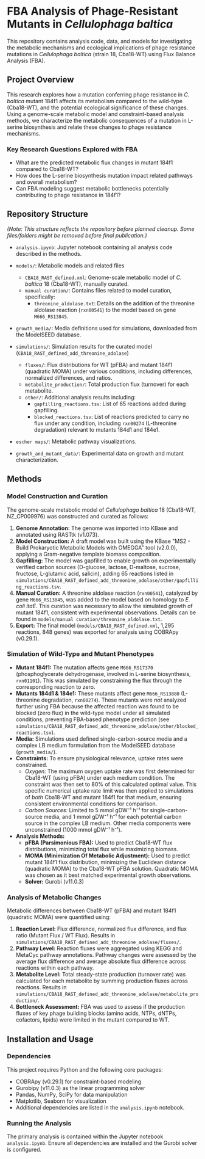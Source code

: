 # FBA Analysis of Phage-Resistant Mutants in *Cellulophaga baltica*

This repository contains analysis code, data, and models for investigating the metabolic mechanisms and ecological implications of phage resistance mutations in *Cellulophaga baltica* (strain 18, Cba18-WT) using Flux Balance Analysis (FBA).

## Project Overview

This research explores how a mutation conferring phage resistance in *C. baltica* mutant 184f1 affects its metabolism compared to the wild-type (Cba18-WT), and the potential ecological significance of these changes. Using a genome-scale metabolic model and constraint-based analysis methods, we characterize the metabolic consequences of a mutation in L-serine biosynthesis and relate these changes to phage resistance mechanisms.

### Key Research Questions Explored with FBA

- What are the predicted metabolic flux changes in mutant 184f1 compared to Cba18-WT?
- How does the L-serine biosynthesis mutation impact related pathways and overall metabolism?
- Can FBA modeling suggest metabolic bottlenecks potentially contributing to phage resistance in 184f1?

## Repository Structure

*(Note: This structure reflects the repository before planned cleanup. Some files/folders might be removed before final publication.)*

- `analysis.ipynb`: Jupyter notebook containing all analysis code described in the methods.

- `models/`: Metabolic models and related files
  - `CBA18_RAST_defined.xml`: Genome-scale metabolic model of *C. baltica* 18 (Cba18-WT), manually curated.
  - `manual curation/`: Contains files related to model curation, specifically:
    - `threonine_aldolase.txt`: Details on the addition of the threonine aldolase reaction (`rxn00541`) to the model based on gene `M666_RS13845`.

- `growth_media/`: Media definitions used for simulations, downloaded from the ModelSEED database.

- `simulations/`: Simulation results for the curated model (`CBA18_RAST_defined_add_threonine_adolase`)
  - `fluxes/`: Flux distributions for WT (pFBA) and mutant 184f1 (quadratic MOMA) under various conditions, including differences, normalized differences, and ratios.
  - `metabolite_production/`: Total production flux (turnover) for each metabolite.
  - `other/`: Additional analysis results including:
    - `gapfilling_reactions.tsv`: List of 65 reactions added during gapfilling.
    - `blocked_reactions.tsv`: List of reactions predicted to carry no flux under any condition, including `rxn00274` (L-threonine degradation) relevant to mutants 184d1 and 184e1.

- `escher maps/`: Metabolic pathway visualizations.

- `growth_and_mutant_data/`: Experimental data on growth and mutant characterization.

## Methods

### Model Construction and Curation

The genome-scale metabolic model of *Cellulophaga baltica* 18 (Cba18-WT, NZ_CP009976) was constructed and curated as follows:
1.  **Genome Annotation:** The genome was imported into KBase and annotated using RASTtk (v1.073).
2.  **Model Construction:** A draft model was built using the KBase "MS2 - Build Prokaryotic Metabolic Models with OMEGGA" tool (v2.0.0), applying a Gram-negative template biomass composition.
3.  **Gapfilling:** The model was gapfilled to enable growth on experimentally verified carbon sources (D-glucose, lactose, D-maltose, sucrose, fructose, L-glutamic acid, salicin), adding 65 reactions listed in `simulations/CBA18_RAST_defined_add_threonine_adolase/other/gapfilling_reactions.tsv`.
4.  **Manual Curation:** A threonine aldolase reaction (`rxn00541`), catalyzed by gene `M666_RS13845`, was added to the model based on homology to *E. coli* *itaE*. This curation was necessary to allow the simulated growth of mutant 184f1, consistent with experimental observations. Details can be found in `models/manual curation/threonine_aldolase.txt`.
5.  **Export:** The final model (`models/CBA18_RAST_defined.xml`, 1,295 reactions, 848 genes) was exported for analysis using COBRApy (v0.29.1).

### Simulation of Wild-Type and Mutant Phenotypes

-   **Mutant 184f1:** The mutation affects gene `M666_RS17370` (phosphoglycerate dehydrogenase, involved in L-serine biosynthesis, `rxn01101`). This was simulated by constraining the flux through the corresponding reaction to zero.
-   **Mutants 184d1 & 184e1:** These mutants affect gene `M666_RS13880` (L-threonine degradation, `rxn00274`). These mutants were *not* analyzed further using FBA because the affected reaction was found to be blocked (zero flux) in the wild-type model under all simulated conditions, preventing FBA-based phenotype prediction (see `simulations/CBA18_RAST_defined_add_threonine_adolase/other/blocked_reactions.tsv`).
-   **Media:** Simulations used defined single-carbon-source media and a complex LB medium formulation from the ModelSEED database (`growth_media/`).
-   **Constraints:** To ensure physiological relevance, uptake rates were constrained.
    - *Oxygen:* The maximum oxygen uptake rate was first determined for Cba18-WT (using pFBA) under each medium condition. The constraint was then set to 80% of this calculated optimal value. This specific numerical uptake rate limit was then applied to simulations of *both* Cba18-WT and mutant 184f1 for that medium, ensuring consistent environmental conditions for comparison.
    - *Carbon Sources:* Limited to 5 mmol gDW⁻¹ h⁻¹ for single-carbon-source media, and 1 mmol gDW⁻¹ h⁻¹ for each potential carbon source in the complex LB medium. Other media components were unconstrained (1000 mmol gDW⁻¹ h⁻¹).
-   **Analysis Methods:**
    -   **pFBA (Parsimonious FBA):** Used to predict Cba18-WT flux distributions, minimizing total flux while maximizing biomass.
    -   **MOMA (Minimization Of Metabolic Adjustment):** Used to predict mutant 184f1 flux distribution, minimizing the Euclidean distance (quadratic MOMA) to the Cba18-WT pFBA solution. Quadratic MOMA was chosen as it best matched experimental growth observations.
    -   **Solver:** Gurobi (v11.0.3)

### Analysis of Metabolic Changes

Metabolic differences between Cba18-WT (pFBA) and mutant 184f1 (quadratic MOMA) were quantified using:
1.  **Reaction Level:** Flux difference, normalized flux difference, and flux ratio (Mutant Flux / WT Flux). Results in `simulations/CBA18_RAST_defined_add_threonine_adolase/fluxes/`.
2.  **Pathway Level:** Reaction fluxes were aggregated using KEGG and MetaCyc pathway annotations. Pathway changes were assessed by the average flux difference and average absolute flux difference across reactions within each pathway.
3.  **Metabolite Level:** Total steady-state production (turnover rate) was calculated for each metabolite by summing production fluxes across reactions. Results in `simulations/CBA18_RAST_defined_add_threonine_adolase/metabolite_production/`.
4.  **Bottleneck Assessment:** FBA was used to assess if the production fluxes of key phage building blocks (amino acids, NTPs, dNTPs, cofactors, lipids) were limited in the mutant compared to WT.

## Installation and Usage

### Dependencies

This project requires Python and the following core packages:
- COBRApy (v0.29.1) for constraint-based modeling
- Gurobipy (v11.0.3) as the linear programming solver
- Pandas, NumPy, SciPy for data manipulation
- Matplotlib, Seaborn for visualization
- Additional dependencies are listed in the `analysis.ipynb` notebook.

### Running the Analysis

The primary analysis is contained within the Jupyter notebook `analysis.ipynb`. Ensure all dependencies are installed and the Gurobi solver is configured. 